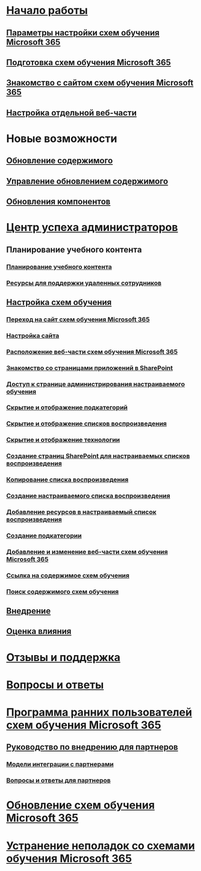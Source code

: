 # [Начало работы](index.md)
## [Параметры настройки схем обучения Microsoft 365](custom_setupoptions.md)
## [Подготовка схем обучения Microsoft 365](custom_provision.md)
## [Знакомство с сайтом схем обучения Microsoft 365](custom_exploresite.md)
## [Настройка отдельной веб-части](custom_manualsetup.md)
# Новые возможности 
## [Обновление содержимого](custom_contentupdates.md) 
## [Управление обновлением содержимого](custom_contentupdatesmanage.md)
## [Обновления компонентов](custom_featureupdates.md)
# [Центр успеха администраторов](custom_successcenter.md)
## Планирование учебного контента 
### [Планирование учебного контента](custom_plancontent.md)
### [Ресурсы для поддержки удаленных сотрудников](custom_plancontent_remoteresources.md)
## [Настройка схем обучения](custom_overview.md)
### [Переход на сайт схем обучения Microsoft 365](custom_goto.md)
### [Настройка сайта](custom_edithelp.md)
### [Расположение веб-части схем обучения Microsoft 365](custom_whereiswebpart.md)
### [Знакомство со страницами приложений в SharePoint](custom_apppages.md)
### [Доступ к странице администрирования настраиваемого обучения](custom_accessadmin.md)
### [Скрытие и отображение подкатегорий](custom_hideshowsub.md)
### [Скрытие и отображение списков воспроизведения](custom_hideshowplaylists.md)
### [Скрытие и отображение технологии](custom_hideshowtech.md)
### [Создание страниц SharePoint для настраиваемых списков воспроизведения](custom_createnewpage.md)
### [Копирование списка воспроизведения](custom_copyplaylist.md)
### [Создание настраиваемого списка воспроизведения](custom_createnewplaylist.md)
### [Добавление ресурсов в настраиваемый список воспроизведения](custom_addassets.md)
### [Создание подкатегории](custom_createnewcat.md)
### [Добавление и изменение веб-части схем обучения Microsoft 365](custom_addwebpart.md)
### [Ссылка на содержимое схем обучения](custom_linking.md)
### [Поиск содержимого схем обучения](custom_search.md)
## [Внедрение](driveadoption.md)
## [Оценка влияния](custom_measureimpact.md)
# [Отзывы и поддержка](feedback.md)
# [Вопросы и ответы](faq.md)
# [Программа ранних пользователей схем обучения Microsoft 365](custom_partnerguide.md)
## [Руководство по внедрению для партнеров](custom_partnerguide_getfam.md)
### [Модели интеграции с партнерами](custom_partnerguide_contint.md) 
### [Вопросы и ответы для партнеров](custom_partner.md)
# [Обновление схем обучения Microsoft 365](custom_update.md)
# [Устранение неполадок со схемами обучения Microsoft 365](custom_troubleshooting.md) 